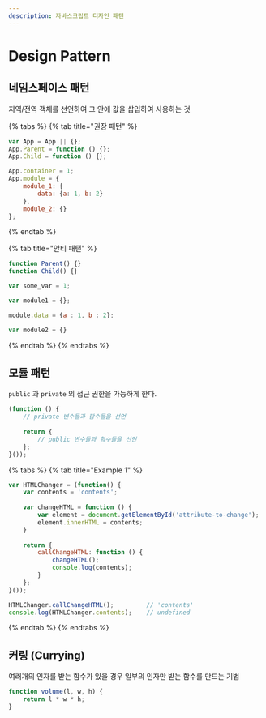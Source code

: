 ```yaml
---
description: 자바스크립트 디자인 패턴
---
```


# Design Pattern

## 네임스페이스 패턴

지역/전역 객체를 선언하여 그 안에 값을 삽입하여 사용하는 것

{% tabs %}
{% tab title="권장 패턴" %}
```javascript
var App = App || {};
App.Parent = function () {};
App.Child = function () {};

App.container = 1;
App.module = {
    module_1: {
        data: {a: 1, b: 2}
    },
    module_2: {}
};
```
{% endtab %}

{% tab title="안티 패턴" %}
```javascript
function Parent() {} 
function Child() {} 

var some_var = 1;

var module1 = {}; 

module.data = {a : 1, b : 2}; 

var module2 = {}
```
{% endtab %}
{% endtabs %}

## 모듈 패턴

`public` 과 `private` 의 접근 권한을 가능하게 한다.

```javascript
(function () {
    // private 변수들과 함수들을 선언
    
    return {
        // public 변수들과 함수들을 선언
    };
}());
```

{% tabs %}
{% tab title="Example 1" %}
```javascript
var HTMLChanger = (function() {
    var contents = 'contents';
    
    var changeHTML = function () {
        var element = document.getElementById('attribute-to-change');
        element.innerHTML = contents;
    }
    
    return {
        callChangeHTML: function () {
            changeHTML();
            console.log(contents);
        }
    };
}());

HTMLChanger.callChangeHTML();         // 'contents'
console.log(HTMLChanger.contents);    // undefined
```
{% endtab %}
{% endtabs %}

## 커링 \(Currying\)

여러개의 인자를 받는 함수가 있을 경우 일부의 인자만 받는 함수를 만드는 기법

```javascript
function volume(l, w, h) {
    return l * w * h;
}
```


